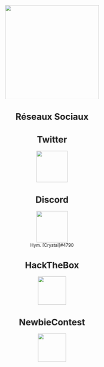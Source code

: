 
<center><img src="https://images7.alphacoders.com/901/thumb-1920-901547.png" height="300px">
  <h1><b>Réseaux Sociaux</b></h1>
  
<h1>Twitter</h1><a href="https://twitter.com/AlbedoIT"><img src="https://imgur.com/4d2fNZA.png" width="100"></a>
<h1>Discord</h1><a href="https://discord.gg/eqsHxMDqyq"><img src="https://upload.wikimedia.org/wikipedia/fr/thumb/0/05/Discord.svg/1200px-Discord.svg.png" width="100"></a><br>Hym. [Crystal]#4790</br>
<h1>HackTheBox</h1><a href="https://www.hackthebox.eu/home/users/profile/293278"><img src="https://pbs.twimg.com/profile_images/1192912844297297920/73n4_SvJ_400x400.jpg" width="90"></a>
<h1>NewbieContest</h1><a href="https://www.newbiecontest.org/index.php?page=info_membre&id=90901"><img src="https://www.newbiecontest.org/images/logo.png" width="90"></a>
